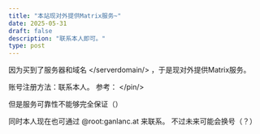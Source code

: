 ```yaml
---
title: "本站现对外提供Matrix服务~"
date: 2025-05-31
draft: false
description: "联系本人即可。"
type: post
---
```


因为买到了服务器和域名 </serverdomain/> ，于是现对外提供Matrix服务。

账号注册方法：联系本人。 参考： </pin/>

但是服务可靠性不能够完全保证（）

同时本人现在也可通过 @root:ganlanc.at 来联系。 不过未来可能会换号（？）
